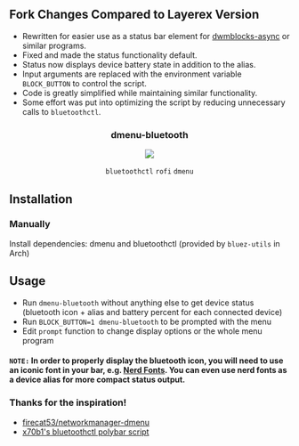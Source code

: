 ## Fork Changes Compared to Layerex Version
- Rewritten for easier use as a status bar element for [dwmblocks-async](https://github.com/UtkarshVerma/dwmblocks-async) or similar programs.
- Fixed and made the status functionality default.
- Status now displays device battery state in addition to the alias.
- Input arguments are replaced with the environment variable `BLOCK_BUTTON` to control the script.
- Code is greatly simplified while maintaining similar functionality.
- Some effort was put into optimizing the script by reducing unnecessary calls to `bluetoothctl`.

<div align="center">
<h3>dmenu-bluetooth</h3>
<img src="https://github.com/ClydeDroid/rofi-bluetooth/raw/master/.meta/menu.gif">

`bluetoothctl` `rofi` `dmenu`

</div>

## Installation
### Manually

Install dependencies: dmenu and bluetoothctl (provided by `bluez-utils` in Arch)

## Usage

- Run `dmenu-bluetooth` without anything else to get device status (bluetooth icon + alias and battery percent for each connected device)
- Run `BLOCK_BUTTON=1 dmenu-bluetooth` to be prompted with the menu
- Edit `prompt` function to change display options or the whole menu program

#### `NOTE:` In order to properly display the bluetooth icon, you will need to use an iconic font in your bar, e.g. [Nerd Fonts](https://github.com/ryanoasis/nerd-fonts). You can even use nerd fonts as a device alias for more compact status output.


### Thanks for the inspiration!

- [firecat53/networkmanager-dmenu](https://github.com/firecat53/networkmanager-dmenu)
- [x70b1's bluetoothctl polybar script](https://github.com/polybar/polybar-scripts/tree/master/polybar-scripts/system-bluetooth-bluetoothctl)
